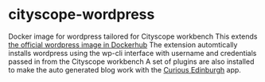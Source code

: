 # cityscope-wordpress
Docker image for wordpress tailored for Cityscope workbench
This extends [the official wordpress image in Dockerhub](https://hub.docker.com/_/wordpress/) 
The extension automtically installs wordpress using the wp-cli interface with username and credentials passed in from the Cityscope workbench
A set of plugins are also installed to make the auto generated blog work with the [Curious Edinburgh](curiousedinburgh.org) app. 

